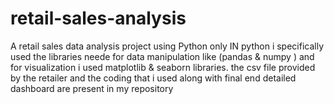 # retail-sales-analysis
A retail sales data analysis project using Python only
IN python i specifically used the libraries neede for data manipulation like (pandas & numpy ) and for visualization 
i used matplotlib & seaborn libraries.
the csv file provided by the retailer and the coding that i used along with final end detailed 
dashboard are present in my repository

